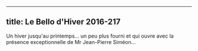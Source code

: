 
---
  title: Le Bello d'Hiver 2016-217
---

Un hiver jusqu'au printemps... un peu plus fourni et qui ouvre avec la présence exceptionnelle de Mr Jean-Pierre Siméon...

